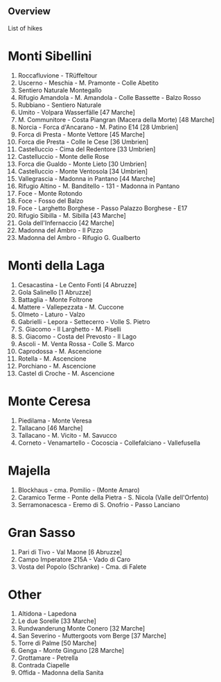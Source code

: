 ## Overview

List of hikes

# Monti Sibellini

1. Roccafluvione - TRüffeltour
1. Uscerno - Meschia - M. Pramonte - Colle Abetito
1. Sentiero Naturale Montegallo
1. Rifugio Amandola - M. Amandola - Colle Bassette - Balzo Rosso
1. Rubbiano - Sentiero Naturale
1. Umito - Volpara Wasserfälle [47 Marche]
1. M. Communitore - Costa Piangran (Macera della Morte) [48 Marche]
1. Norcia - Forca d'Ancarano - M. Patino E14 [28 Umbrien]
1. Forca di Presta - Monte Vettore [45 Marche]
1. Forca die Presta - Colle le Cese [36 Umbrien]
1. Castelluccio - Cima del Redentore [33 Umbrien]
1. Castelluccio - Monte delle Rose
1. Forca die Gualdo - Monte Lieto [30 Umbrien]
1. Castelluccio - Monte Ventosola [34 Umbrien]
1. Vallegrascia - Madonna in Pantano [44 Marche]
1. Rifugio Altino - M. Banditello - 131 - Madonna in Pantano
1. Foce - Monte Rotondo
1. Foce - Fosso del Balzo
1. Foce - Larghetto Borghese - Passo Palazzo Borghese - E17
1. Rifugio Sibilla - M. Sibilla [43 Marche]
1. Gola dell'Infernaccio [42 Marche]
1. Madonna del Ambro - Il Pizzo
1. Madonna del Ambro - Rifugio G. Gualberto

# Monti della Laga

1. Cesacastina - Le Cento Fonti [4 Abruzze]
1. Gola Salinello [1 Abruzze]
1. Battaglia - Monte Foltrone
1. Mattere - Vallepezzata - M. Cuccone
1. Olmeto - Laturo - Valzo
1. Gabrielli - Lepora - Settecerro - Volle S. Pietro
1. S. Giacomo - Il Larghetto - M. Piselli
1. S. Giacomo - Costa del Prevosto - Il Lago
1. Ascoli - M. Venta Rossa - Colle S. Marco
1. Caprodossa - M. Ascencione
1. Rotella - M. Ascencione
1. Porchiano - M. Ascencione
1. Castel di Croche - M. Ascencione

# Monte Ceresa

1. Piedilama - Monte Veresa
1. Tallacano [46 Marche]
1. Tallacano - M. Vicito - M. Savucco
1. Corneto - Venamartello - Cocoscia - Collefalciano - Vallefusella

# Majella

1. Blockhaus - cma. Pomilio - (Monte Amaro)
1. Caramico Terme - Ponte della Pietra - S. Nicola (Valle dell'Orfento)
1. Serramonacesca - Eremo di S. Onofrio - Passo Lanciano

# Gran Sasso

1. Pari di Tivo - Val Maone [6 Abruzze]
1. Campo Imperatore 215A - Vado di Caro
1. Vosta del Popolo (Schranke) - Cma. di Falete

# Other

1. Altidona - Lapedona
1. Le due Sorelle [33 Marche]
1. Rundwanderung Monte Conero [32 Marche]
1. San Severino - Muttergoots vom Berge [37 Marche]
1. Torre di Palme [50 Marche]
1. Genga - Monte Ginguno [28 Marche]
1. Grottamare - Petrella
1. Contrada Ciapelle
1. Offida - Madonna della Sanita